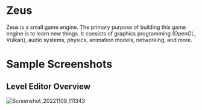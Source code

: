 # Zeus

Zeus is a small game engine. The primary purpose of building this game engine is to learn new things. It consists of graphics programming (OpenGL, Vulkan), audio systems, physics, animation models, networking, and more.

# Sample Screenshots
## Level Editor Overview
![Screenshot_20221109_111343](https://user-images.githubusercontent.com/58256720/200748809-fca45a6b-7bfe-4bf7-8fcc-8840af606999.png)
